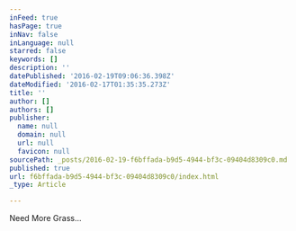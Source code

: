 ```yaml
---
inFeed: true
hasPage: true
inNav: false
inLanguage: null
starred: false
keywords: []
description: ''
datePublished: '2016-02-19T09:06:36.398Z'
dateModified: '2016-02-17T01:35:35.273Z'
title: ''
author: []
authors: []
publisher:
  name: null
  domain: null
  url: null
  favicon: null
sourcePath: _posts/2016-02-19-f6bffada-b9d5-4944-bf3c-09404d8309c0.md
published: true
url: f6bffada-b9d5-4944-bf3c-09404d8309c0/index.html
_type: Article

---
```

Need More Grass...